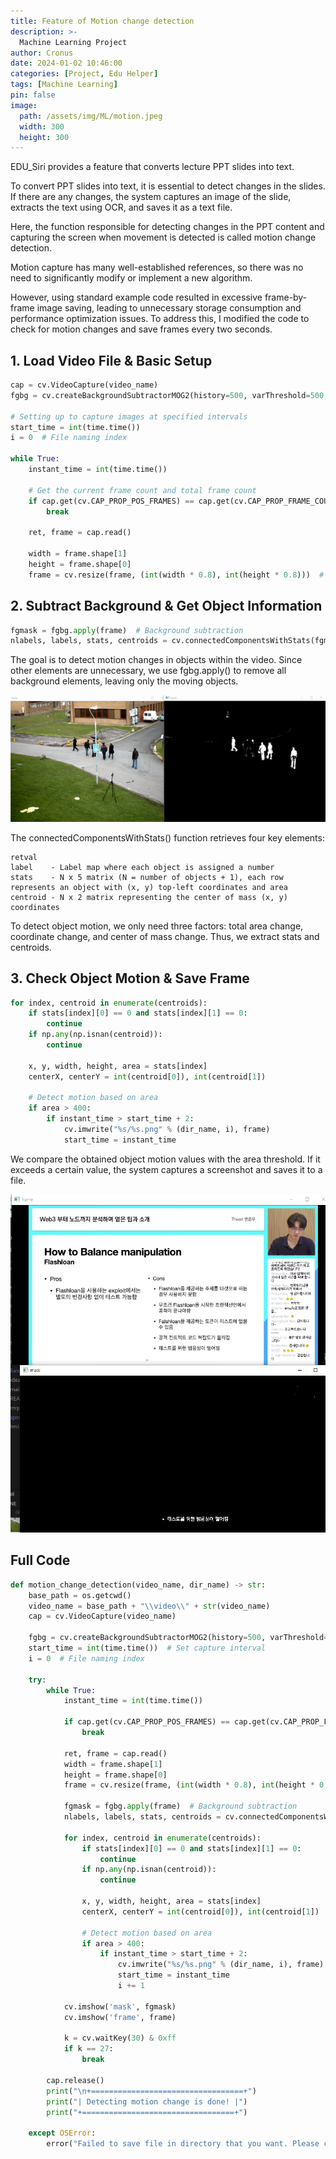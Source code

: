 ```yaml
---
title: Feature of Motion change detection 
description: >-
  Machine Learning Project
author: Cronus
date: 2024-01-02 10:46:00 
categories: [Project, Edu Helper]
tags: [Machine Learning]
pin: false
image:
  path: /assets/img/ML/motion.jpeg
  width: 300
  height: 300
---
```


EDU_Siri provides a feature that converts lecture PPT slides into text.

To convert PPT slides into text, it is essential to detect changes in the slides. If there are any changes, the system captures an image of the slide, extracts the text using OCR, and saves it as a text file.

Here, the function responsible for detecting changes in the PPT content and capturing the screen when movement is detected is called motion change detection.

Motion capture has many well-established references, so there was no need to significantly modify or implement a new algorithm.

However, using standard example code resulted in excessive frame-by-frame image saving, leading to unnecessary storage consumption and performance optimization issues. To address this, I modified the code to check for motion changes and save frames every two seconds.

## 1. Load Video File & Basic Setup
```python
cap = cv.VideoCapture(video_name)
fgbg = cv.createBackgroundSubtractorMOG2(history=500, varThreshold=500, detectShadows=0)

# Setting up to capture images at specified intervals
start_time = int(time.time())
i = 0  # File naming index

while True:
    instant_time = int(time.time())

    # Get the current frame count and total frame count
    if cap.get(cv.CAP_PROP_POS_FRAMES) == cap.get(cv.CAP_PROP_FRAME_COUNT):
        break

    ret, frame = cap.read()

    width = frame.shape[1]
    height = frame.shape[0]
    frame = cv.resize(frame, (int(width * 0.8), int(height * 0.8)))  # Resize the display frame
```

## 2. Subtract Background & Get Object Information
```python
fgmask = fgbg.apply(frame)  # Background subtraction
nlabels, labels, stats, centroids = cv.connectedComponentsWithStats(fgmask)
```
The goal is to detect motion changes in objects within the video. Since other elements are unnecessary, we use fgbg.apply() to remove all background elements, leaving only the moving objects.

![1.gif](/assets/img/ML/motion1.gif)

The connectedComponentsWithStats() function retrieves four key elements:
```
retval
label    - Label map where each object is assigned a number
stats    - N x 5 matrix (N = number of objects + 1), each row represents an object with (x, y) top-left coordinates and area
centroid - N x 2 matrix representing the center of mass (x, y) coordinates
```

To detect object motion, we only need three factors: total area change, coordinate change, and center of mass change. Thus, we extract stats and centroids.

## 3. Check Object Motion & Save Frame
```python
for index, centroid in enumerate(centroids):
    if stats[index][0] == 0 and stats[index][1] == 0:
        continue
    if np.any(np.isnan(centroid)):
        continue

    x, y, width, height, area = stats[index]
    centerX, centerY = int(centroid[0]), int(centroid[1])

    # Detect motion based on area
    if area > 400:
        if instant_time > start_time + 2:
            cv.imwrite("%s/%s.png" % (dir_name, i), frame)
            start_time = instant_time
```
We compare the obtained object motion values with the area threshold. If it exceeds a certain value, the system captures a screenshot and saves it to a file.

![2.png](/assets/img/ML/motion2.png)

## Full Code
```python
def motion_change_detection(video_name, dir_name) -> str:
    base_path = os.getcwd()
    video_name = base_path + "\\video\\" + str(video_name)
    cap = cv.VideoCapture(video_name)

    fgbg = cv.createBackgroundSubtractorMOG2(history=500, varThreshold=500, detectShadows=0)
    start_time = int(time.time())  # Set capture interval
    i = 0  # File naming index

    try:
        while True:
            instant_time = int(time.time())

            if cap.get(cv.CAP_PROP_POS_FRAMES) == cap.get(cv.CAP_PROP_FRAME_COUNT):
                break

            ret, frame = cap.read()
            width = frame.shape[1]
            height = frame.shape[0]
            frame = cv.resize(frame, (int(width * 0.8), int(height * 0.8)))

            fgmask = fgbg.apply(frame)  # Background subtraction
            nlabels, labels, stats, centroids = cv.connectedComponentsWithStats(fgmask)

            for index, centroid in enumerate(centroids):
                if stats[index][0] == 0 and stats[index][1] == 0:
                    continue
                if np.any(np.isnan(centroid)):
                    continue

                x, y, width, height, area = stats[index]
                centerX, centerY = int(centroid[0]), int(centroid[1])

                # Detect motion based on area
                if area > 400:
                    if instant_time > start_time + 2:
                        cv.imwrite("%s/%s.png" % (dir_name, i), frame)
                        start_time = instant_time
                        i += 1

            cv.imshow('mask', fgmask)
            cv.imshow('frame', frame)

            k = cv.waitKey(30) & 0xff
            if k == 27:
                break

        cap.release()
        print("\n+==================================+")
        print("| Detecting motion change is done! |")
        print("+==================================+")

    except OSError:
        error("Failed to save file in directory that you want. Please check permission of directory or check filename")
```